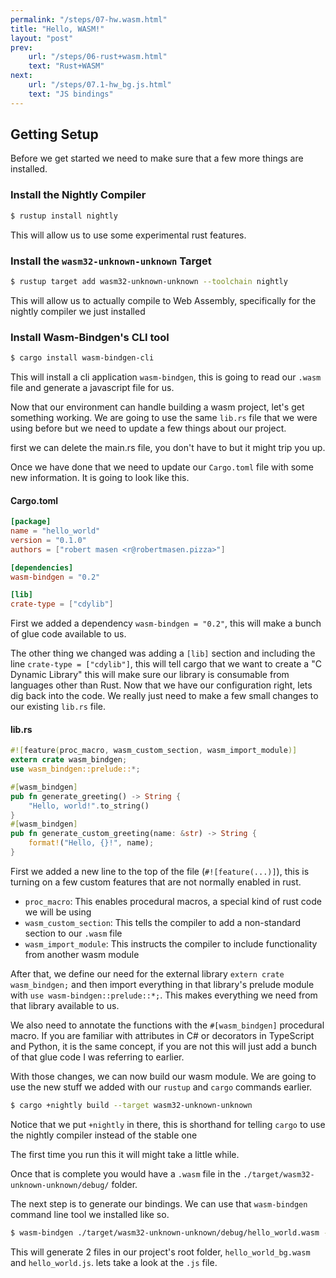 ```yaml
---
permalink: "/steps/07-hw.wasm.html"
title: "Hello, WASM!"
layout: "post"
prev: 
    url: "/steps/06-rust+wasm.html"
    text: "Rust+WASM"
next:
    url: "/steps/07.1-hw_bg.js.html"
    text: "JS bindings"
---
```

## Getting Setup
<div class="explain">
Before we get started we need to make sure that a few more things are installed.
</div>

### Install the Nightly Compiler

```bash
$ rustup install nightly
```
<p class="explain">This will allow us to use some experimental rust features.</p>

### Install the `wasm32-unknown-unknown` Target
```bash
$ rustup target add wasm32-unknown-unknown --toolchain nightly
```
<p class="explain">This will allow us to actually compile to Web Assembly, specifically for the nightly compiler we just installed</p>

### Install Wasm-Bindgen's CLI tool
```bash
$ cargo install wasm-bindgen-cli
```
<div class="explain">
<p>This will install a cli application <code>wasm-bindgen</code>, this is going to read our <code>.wasm</code> file and generate a javascript file for us.</p>

<p>Now that our environment can handle building a wasm project, let's get something working. We are going to use the same <code>lib.rs</code> file that we were using before but we need to update a few things about our project.</p>

<p>first we can delete the main.rs file, you don't have to but it might trip you up.</p>

<p>Once we have done that we need to update our <code>Cargo.toml</code> file with some new information. It is going to look like this.</p>
</div>

#### Cargo.toml
```toml
[package]
name = "hello_world"
version = "0.1.0"
authors = ["robert masen <r@robertmasen.pizza>"]

[dependencies]
wasm-bindgen = "0.2"

[lib]
crate-type = ["cdylib"]
```
<div class="explain">
<p>First we added a dependency <code>wasm-bindgen = "0.2"</code>, this will make a bunch of glue code available to us. </p>
<p>
The other thing we changed was adding a <code>[lib]</code> section and including the line <code>crate-type = ["cdylib"]</code>, this will tell cargo that we want to create a "C Dynamic Library" this will make sure our library is consumable from languages other than Rust. Now that we have our configuration right, lets dig back into the code. We really just need to make a few small changes to our existing <code>lib.rs</code> file.
</p>
</div>

#### lib.rs
```rust
#![feature(proc_macro, wasm_custom_section, wasm_import_module)]
extern crate wasm_bindgen;
use wasm_bindgen::prelude::*;

#[wasm_bindgen]
pub fn generate_greeting() -> String {
    "Hello, world!".to_string()
}
#[wasm_bindgen]
pub fn generate_custom_greeting(name: &str) -> String {
    format!("Hello, {}!", name);
}
```
<div class="explain">
<p>
First we added a new line to the top of the file (<code>#![feature(...)]</code>), this is turning on a few custom features that are not normally enabled in rust.
</p>
<ul>
<li>
<code>proc_macro</code>: This enables procedural macros, a special kind of rust code we will be using
</li>
<li>
<code>wasm_custom_section</code>: This tells the compiler to add a non-standard section to our <code>.wasm</code> file
</li>
<li>
<code>wasm_import_module</code>: This instructs the compiler to include functionality from another wasm module
</li>
</ul>
<p>
After that, we define our need for the external library <code>extern crate wasm_bindgen;</code> and then import everything in that library's prelude module with <code>use wasm-bindgen::prelude::*;</code>. This makes everything we need from that library available to us.
</p>
<p>
We also need to annotate the functions with the <code>#[wasm_bindgen]</code> procedural macro. If you are familiar with attributes in C# or decorators in TypeScript and Python, it is the same concept, if you are not this will just add a bunch of that glue code I was referring to earlier.
</p>
<p>
With those changes, we can now build our wasm module. We are going to use the new stuff we added with our <code>rustup</code> and <code>cargo</code> commands earlier.
</p>
</div>

```bash
$ cargo +nightly build --target wasm32-unknown-unknown
```
<div class="explain">
<p>Notice that we put <code>+nightly</code> in there, this is shorthand for telling <code>cargo</code> to use the nightly compiler instead of the stable one</p>
<p>The first time you run this it will might take a little while.</p>
<p>Once that is complete you would have a <code>.wasm</code> file in the <code>./target/wasm32-unknown-unknown/debug/</code> folder.</p>
<p>The next step is to generate our bindings. We can use that <code>wasm-bindgen</code> command line tool we installed like so.</p>
</div>

```bash
$ wasm-bindgen ./target/wasm32-unknown-unknown/debug/hello_world.wasm --out-dir .
```

<div class="explain">
This will generate 2 files in our project's root folder, <code>hello_world_bg.wasm</code> and <code>hello_world.js</code>.
lets take a look at the <code>.js</code> file.
</div>
